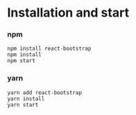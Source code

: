 # Installation and start
 
### npm
```
npm install react-bootstrap
npm install
npm start
```

### yarn
```
yarn add react-bootstrap 
yarn install
yarn start
```
